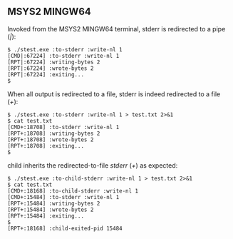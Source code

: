 ## MSYS2 MINGW64

Invoked from the MSYS2 MINGW64 terminal, stderr is redirected to a pipe (_|_):
```
$ ./stest.exe :to-stderr :write-nl 1
[CMD|:67224] :to-stderr :write-nl 1
[RPT|:67224] :writing-bytes 2
[RPT|:67224] :wrote-bytes 2
[RPT|:67224] :exiting...
$
```

When all output is redirected to a file, stderr is indeed redirected to a file (_+_):
```
$ ./stest.exe :to-stderr :write-nl 1 > test.txt 2>&1
$ cat test.txt
[CMD+:18708] :to-stderr :write-nl 1
[RPT+:18708] :writing-bytes 2
[RPT+:18708] :wrote-bytes 2
[RPT+:18708] :exiting...
$
```
child inherits the redirected-to-file _stderr_ (_+_) as expected:
```
$ ./stest.exe :to-child-stderr :write-nl 1 > test.txt 2>&1
$ cat test.txt
[CMD+:18168] :to-child-stderr :write-nl 1
[CMD+:15484] :to-stderr :write-nl 1
[RPT+:15484] :writing-bytes 2
[RPT+:15484] :wrote-bytes 2
[RPT+:15484] :exiting...
$
[RPT+:18168] :child-exited-pid 15484
```
